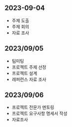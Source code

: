 ## 2023-09-04
- 주제 도출
- 주제 회의
- 자료 조사

## 2023/09/05
- 팀미팅
- 프로젝트 주제 선정
- 프로젝트 설계
- 레퍼런스 자료 조사

## 2023/09/06
- 프로젝트 전문가 멘토링
- 프로젝트 요구사항 명세서 작성
- 자료조사
